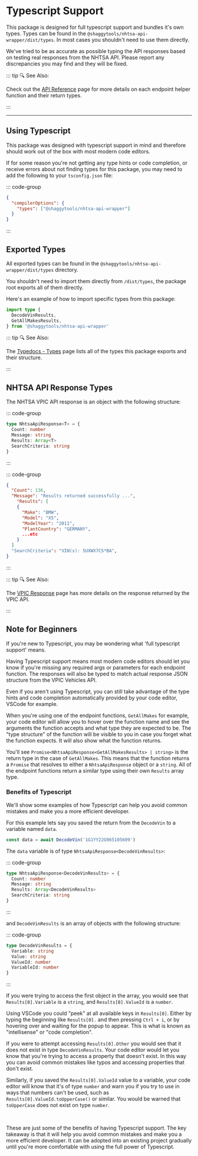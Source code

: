# Typescript Support

This package is designed for full typescript support and bundles it's own types. Types can be found
in the `@shaggytools/nhtsa-api-wrapper/dist/types`. In most cases you shouldn't need to use them
directly.

We've tried to be as accurate as possible typing the API responses based on testing real responses
from the NHTSA API. Please report any discrepancies you may find and they will be fixed.

::: tip :mag: See Also:

Check out the [API Reference](/api/) page for more details on each
endpoint helper function and their return types.

:::

---

## Using Typescript

This package was designed with typescript support in mind and therefore should work out of the box
with most modern code editors.

If for some reason you're not getting any type hints or code completion, or receive errors about not
finding types for this package, you may need to add the following to your `tsconfig.json` file:

::: code-group

```json [tsconfig.json]
{
  "compilerOptions": {
    "types": ["@shaggytools/nhtsa-api-wrapper"]
  }
}
```

:::

## Exported Types

All exported types can be found in the `@shaggytools/nhtsa-api-wrapper/dist/types` directory.

You shouldn't need to import them directly from `/dist/types`, the package root exports all of them
directly.

Here's an example of how to import specific types from this package:

```ts
import type {
  DecodeVinResults,
  GetAllMakesResults,
} from '@shaggytools/nhtsa-api-wrapper'
```

::: tip :mag: See Also:

The [Typedocs - Types](../typedoc/modules/types) page lists all of the types this
package exports and their structure.

:::

## NHTSA API Response Types

The NHTSA VPIC API response is an object with the following structure:

::: code-group

```ts [Interface NhtsaApiResponse]
type NhtsaApiResponse<T> = {
  Count: number
  Message: string
  Results: Array<T>
  SearchCriteria: string
}
```

:::

::: code-group

```json [Example Response]
{
  "Count": 136,
  "Message": "Results returned successfully ...",
    "Results": [
    {
      "Make": "BMW",
      "Model": "X5",
      "ModelYear": "2011",
      "PlantCountry": "GERMANY",
      ...etc
    }
  ]
  "SearchCriteria": "VIN(s): 5UXWX7C5*BA",
}
```

:::

::: tip :mag: See Also:

The [VPIC Response](/api/vpic-api-response) page has more details
on the response returned by the VPIC API.

:::

## Note for Beginners

If you're new to Typescript, you may be wondering what 'full typescript support' means.

Having Typescript support means most modern code editors should let you know if you're missing any
required args or parameters for each endpoint function. The responses will also be typed to match
actual response JSON structure from the VPIC Vehicles API.

Even if you aren't using Typescript, you can still take advantage of the type hints and code
completion automatically provided by your code editor, VSCode for example.

When you're using one of the endpoint functions, `GetAllMakes` for example, your code editor will
allow you to hover over the function name and see the arguments the function accepts and what type
they are expected to be. The "type structure" of the function will be visible to you in case you
forget what the function expects. It will also show what the function returns.

You'll see `Promise<NhtsaApiResponse<GetAllMakesResults> | string>` is the return type in the case
of `GetAllMakes`. This means that the function returns a `Promise` that resolves to either a
`NhtsaApiResponse` object or a `string`. All of the endpoint functions return a similar type using
their own `Results` array type.

### Benefits of Typescript

We'll show some examples of how Typescript can help you avoid common mistakes and make you a more
efficient developer.

For this example lets say you saved the return from the `DecodeVin` to a variable named
`data`.

```ts
const data = await DecodeVin('1G1YY22G965105609')
```

The `data` variable is of type `NhtsaApiResponse<DecodeVinResults>`:

::: code-group

```ts [NhtsaApiResponse]
type NhtsaApiResponse<DecodeVinResults> = {
  Count: number
  Message: string
  Results: Array<DecodeVinResults>
  SearchCriteria: string
}
```

:::

and `DecodeVinResults` is an array of objects with the following structure:

::: code-group

```ts [DecodeVinResults]
type DecodeVinResults = {
  Variable: string
  Value: string
  ValueId: number
  VariableId: number
}
```

:::

If you were trying to access the first object in the array, you would see that `Results[0].Variable`
is a `string`, and `Results[0].ValueId` is a `number`.

Using VSCode you could "peek" at all available keys in `Results[0]`. Either by typing the beginning
like `Results[0].` and then pressing `Ctrl + i`, or by hovering over and waiting for the popup to
appear. This is what is known as "intellisense" or "code completion".

If you were to attempt accessing `Results[0].Other` you would see that it does not exist in type
`DecodeVinResults`. Your code editor would let you know that you're trying to access a property
that doesn't exist. In this way you can avoid common mistakes like typos and accessing properties
that don't exist.

Similarly, if you saved the `Results[0].ValueId` value to a variable, your code editor will know
that it's of type `number` and warn you if you try to use in ways that numbers can't be used, such
as `Results[0].ValueId.toUpperCase()` or similar. You would be warned that `toUpperCase` does not
exist on type `number`.

<br>

These are just some of the benefits of having Typescript support. The key takeaway is that it will
help you avoid common mistakes and make you a more efficient developer. It can be adopted into an
existing project gradually until you're more comfortable with using the full power of Typescript.
